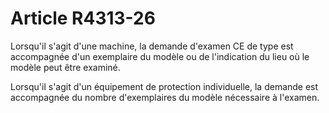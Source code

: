 # Article R4313-26

Lorsqu'il s'agit d'une machine, la demande d'examen CE de type est accompagnée d'un exemplaire du modèle ou de l'indication du lieu où le modèle peut être examiné. 
  
   
Lorsqu'il s'agit d'un équipement de protection individuelle, la demande est accompagnée du nombre d'exemplaires du modèle nécessaire à l'examen.